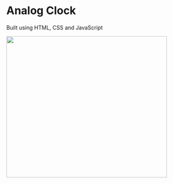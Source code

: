 # Analog Clock

Built using HTML, CSS and JavaScript

<img src="https://github.com/Shchuda/Clock/assets/137898720/4c824b89-3447-4e19-b34d-2d4a28c0901c" width="420" height="370" />



